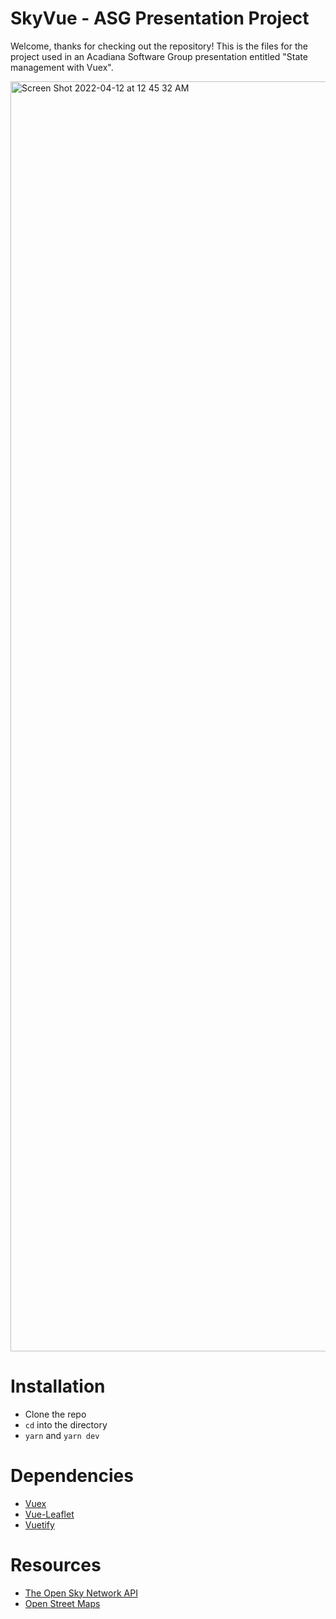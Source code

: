 # SkyVue - ASG Presentation Project
Welcome, thanks for checking out the repository! This is the files for the project used in an Acadiana Software Group presentation entitled "State management with Vuex".

<img width="2032" alt="Screen Shot 2022-04-12 at 12 45 32 AM" src="https://user-images.githubusercontent.com/1671173/162897679-6a8606bd-aedc-42b2-917a-d59a56950b14.png">

# Installation

* Clone the repo
* `cd` into the directory
* `yarn` and `yarn dev`

# Dependencies

* [Vuex](https://vuex.vuejs.org/)
* [Vue-Leaflet](https://github.com/vue-leaflet/Vue2Leaflet)
* [Vuetify](https://vuetifyjs.com)

# Resources

* [The Open Sky Network API](https://openskynetwork.github.io/opensky-api/rest.html)
* [Open Street Maps](https://www.openstreetmap.org/#map=5/38.007/-95.844)
